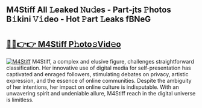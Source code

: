 ## M4Stiff All 𝙻eaked 𝙽u𝚍es - Part-jts 𝙿hotos B𝚒kini 𝚅𝚒deo - Hot 𝙿art 𝙻eaks fBNeG

# <h2><a href="http://ld0hlbv.urlbe.top/?page=M4Stiff">🔗🔗👉👉 M4Stiff P𝚑oto𝚜Vid𝚎o</a></h2>

[![M4Stiff](https://i.imgur.com/eBuTRDB.gif)](http://ld0hlbv.urlbe.top/?page=M4Stiff)
M4Stiff, a complex and elusive figure, challenges straightforward classification. Her innovative use of digital media for self-presentation has captivated and enraged followers, stimulating debates on privacy, artistic expression, and the essence of online communities. Despite the ambiguity of her intentions, her impact on online culture is indisputable. With an unwavering spirit and undeniable allure, M4Stiff reach in the digital universe is limitless.
